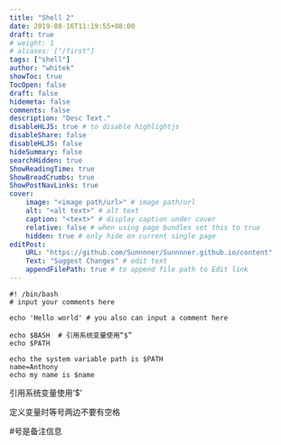```yaml
---
title: "Shell 2"
date: 2019-08-16T11:19:55+08:00
draft: true
# weight: 1
# aliases: ["/first"]
tags: ["shell"]
author: "whitek"
showToc: true
TocOpen: false
draft: false
hidemeta: false
comments: false
description: "Desc Text."
disableHLJS: true # to disable highlightjs
disableShare: false
disableHLJS: false
hideSummary: false
searchHidden: true
ShowReadingTime: true
ShowBreadCrumbs: true
ShowPostNavLinks: true
cover:
    image: "<image path/url>" # image path/url
    alt: "<alt text>" # alt text
    caption: "<text>" # display caption under cover
    relative: false # when using page bundles set this to true
    hidden: true # only hide on current single page
editPost:
    URL: "https://github.com/Sunnnner/Sunnnner.github.io/content"
    Text: "Suggest Changes" # edit text
    appendFilePath: true # to append file path to Edit link
---
```


```shell
#! /bin/bash
# input your comments here

echo 'Hello world' # you also can input a comment here

echo $BASH  # 引用系统变量使用“$”
echo $PATH

echo the system variable path is $PATH
name=Anthony
echo my name is $name
```

引用系统变量使用‘$’

定义变量时等号两边不要有空格

#号是备注信息
